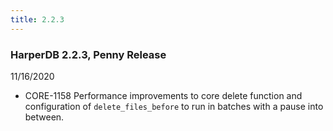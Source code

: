 ```yaml
---
title: 2.2.3
---
```


### HarperDB 2.2.3, Penny Release

11/16/2020

- CORE-1158 Performance improvements to core delete function and configuration of `delete_files_before` to run in batches with a pause into between.
